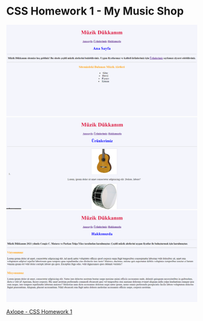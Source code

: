 # CSS Homework 1 - My Music Shop

![alt text](https://github.com/Axlope/css-homework1/blob/master/css-homework1.png)
![alt text](https://github.com/Axlope/css-homework1/blob/master/css-homework1.1.png)
![alt text](https://github.com/Axlope/css-homework1/blob/master/css-homework1.2.png)

<p><a href="https://axlope.github.io/css-homework1/">Axlope - CSS Homework 1</a><p>
